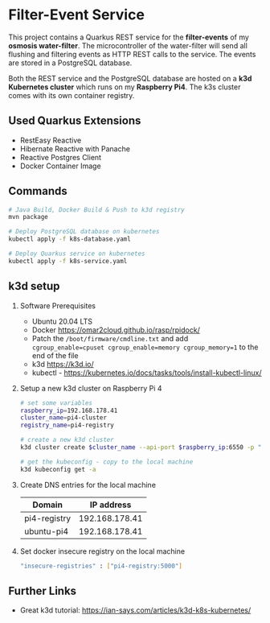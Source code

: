 # Filter-Event Service

This project contains a Quarkus REST service for the **filter-events** of my **osmosis water-filter**. The microcontroller of the water-filter will send all flushing and filtering events as HTTP REST calls to the service. The events are stored in a PostgreSQL database.

Both the REST service and the PostgreSQL database are hosted on a **k3d Kubernetes cluster** which runs on my **Raspberry Pi4**. The k3s cluster comes with its own container registry.

## Used Quarkus Extensions

* RestEasy Reactive
* Hibernate Reactive with Panache
* Reactive Postgres Client
* Docker Container Image

## Commands

```sh
# Java Build, Docker Build & Push to k3d registry
mvn package

# Deploy PostgreSQL database on kubernetes
kubectl apply -f k8s-database.yaml

# Deploy Quarkus service on kubernetes
kubectl apply -f k8s-service.yaml
```

## k3d setup

1. Software Prerequisites

    * Ubuntu 20.04 LTS
    * Docker <https://omar2cloud.github.io/rasp/rpidock/>
    * Patch the `/boot/firmware/cmdline.txt` and add `cgroup_enable=cpuset cgroup_enable=memory cgroup_memory=1` to the end of the file
    * k3d <https://k3d.io/>
    * kubectl - <https://kubernetes.io/docs/tasks/tools/install-kubectl-linux/>

1. Setup a new k3d cluster on Raspberry Pi 4

    ```sh
    # set some variables
    raspberry_ip=192.168.178.41
    cluster_name=pi4-cluster
    registry_name=pi4-registry

    # create a new k3d cluster
    k3d cluster create $cluster_name --api-port $raspberry_ip:6550 -p "8081:80@loadbalancer" --agents 2 --registry-create $registry_name:0.0.0.0:5000

    # get the kubeconfig - copy to the local machine
    k3d kubeconfig get -a
    ```

1. Create DNS entries for the local machine

    | Domain       | IP address     |
    | ------------ | -------------- |
    | pi4-registry | 192.168.178.41 |
    | ubuntu-pi4   | 192.168.178.41 |

1. Set docker insecure registry on the local machine

    ```sh
    "insecure-registries" : ["pi4-registry:5000"]
    ```

## Further Links

* Great k3d tutorial: <https://ian-says.com/articles/k3d-k8s-kubernetes/>
